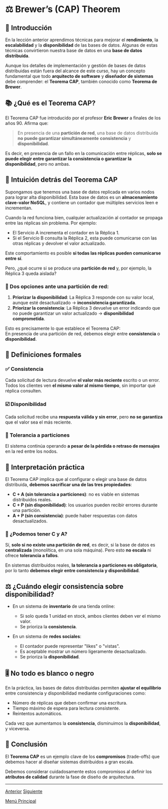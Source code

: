 # ⚖️ Brewer’s (CAP) Theorem

## 📘 Introducción

En la lección anterior aprendimos técnicas para mejorar el **rendimiento**, la **escalabilidad** y la **disponibilidad** de las bases de datos. Algunas de estas técnicas convirtieron nuestra base de datos en una **base de datos distribuida**.

Aunque los detalles de implementación y gestión de bases de datos distribuidas están fuera del alcance de este curso, hay un concepto fundamental que todo **arquitecto de software** y **diseñador de sistemas** debe comprender: el **Teorema CAP**, también conocido como **Teorema de Brewer**.

## 📚 ¿Qué es el Teorema CAP?

El Teorema CAP fue introducido por el profesor **Eric Brewer** a finales de los años 90. Afirma que:

> En presencia de una **partición de red**, una base de datos distribuida **no puede garantizar simultáneamente** **consistencia** y **disponibilidad**.

Es decir, en presencia de un fallo en la comunicación entre réplicas, **solo se puede elegir entre garantizar la consistencia o garantizar la disponibilidad**, pero no ambas.

## 🧠 Intuición detrás del Teorema CAP

Supongamos que tenemos una base de datos replicada en varios nodos para lograr alta disponibilidad. Esta base de datos es un **almacenamiento clave-valor NoSQL**, y contiene un contador que múltiples servicios leen e incrementan.

Cuando la red funciona bien, cualquier actualización al contador se propaga entre las réplicas sin problema. Por ejemplo:

* El Servicio A incrementa el contador en la Réplica 1.
* Si el Servicio B consulta la Réplica 2, esta puede comunicarse con las otras réplicas y devolver el valor actualizado.

Este comportamiento es posible **si todas las réplicas pueden comunicarse entre sí**.

Pero, ¿qué ocurre si se produce una **partición de red** y, por ejemplo, la Réplica 3 queda aislada?

### 🎯 Dos opciones ante una partición de red:

1. **Priorizar la disponibilidad**: La Réplica 3 responde con su valor local, aunque esté desactualizado → **inconsistencia garantizada**.
2. **Priorizar la consistencia**: La Réplica 3 devuelve un error indicando que no puede garantizar un valor actualizado → **disponibilidad comprometida**.

Esto es precisamente lo que establece el Teorema CAP:  
En presencia de una partición de red, debemos elegir entre **consistencia** o **disponibilidad**.

## 🧾 Definiciones formales

### ✅ Consistencia

Cada solicitud de lectura devuelve **el valor más reciente** escrito o un error.  
Todos los clientes ven **el mismo valor al mismo tiempo**, sin importar qué réplica consulten.

### ☑️ Disponibilidad

Cada solicitud recibe una **respuesta válida y sin error**, pero **no se garantiza** que el valor sea el más reciente.

### 🧱 Tolerancia a particiones

El sistema continúa operando **a pesar de la pérdida o retraso de mensajes** en la red entre los nodos.

## 🧩 Interpretación práctica

El Teorema CAP implica que al configurar o elegir una base de datos distribuida, **debemos sacrificar una de las tres propiedades**:

* **C + A (sin tolerancia a particiones)**: no es viable en sistemas distribuidos reales.
* **C + P (sin disponibilidad)**: los usuarios pueden recibir errores durante una partición.
* **A + P (sin consistencia)**: puede haber respuestas con datos desactualizados.

### 🤔 ¿Podemos tener C y A?

Sí, **solo si no existe una partición de red**, es decir, si la base de datos es **centralizada** (monolítica, en una sola máquina). Pero esto **no escala** ni ofrece **tolerancia a fallos**.

En sistemas distribuidos reales, **la tolerancia a particiones es obligatoria**, por lo tanto **debemos elegir entre consistencia y disponibilidad**.

## ⚖️ ¿Cuándo elegir consistencia sobre disponibilidad?

* En un sistema de **inventario** de una tienda online:
  * Si solo queda 1 unidad en stock, ambos clientes deben ver el mismo valor.
  * Se prioriza la **consistencia**.

* En un sistema de **redes sociales**:
  * El contador puede representar "likes" o "vistas".
  * Es aceptable mostrar un número ligeramente desactualizado.
  * Se prioriza la **disponibilidad**.

## 🎚️ No todo es blanco o negro

En la práctica, las bases de datos distribuidas permiten **ajustar el equilibrio** entre consistencia y disponibilidad mediante configuraciones como:

* Número de réplicas que deben confirmar una escritura.
* Tiempo máximo de espera para lectura consistente.
* Reintentos automáticos.

Cada vez que aumentamos la **consistencia**, disminuimos la **disponibilidad**, y viceversa.

## 🧠 Conclusión

El **Teorema CAP** es un ejemplo clave de los **compromisos** (trade-offs) que debemos hacer al diseñar sistemas distribuidos a gran escala.

Debemos considerar cuidadosamente estos compromisos al definir los **atributos de calidad** durante la fase de diseño de arquitectura.

---

[Anterior](https://github.com/wilfredoha/Software_Architecture_and_Design_of_Modern_Large_Scale_Systems/blob/main/05_Data_Storage_at_Global_Scale/04_Techniques_to_Improve_Performance_Availability_Scalability_Of_Databases.md)   [Siguiente](https://github.com/wilfredoha/Software_Architecture_and_Design_of_Modern_Large_Scale_Systems/blob/main/05_Data_Storage_at_Global_Scale/06_Scalable_Unstructured_Data_Storage.md)

[Menú Principal](https://github.com/wilfredoha/Software_Architecture_and_Design_of_Modern_Large_Scale_Systems/tree/main)
